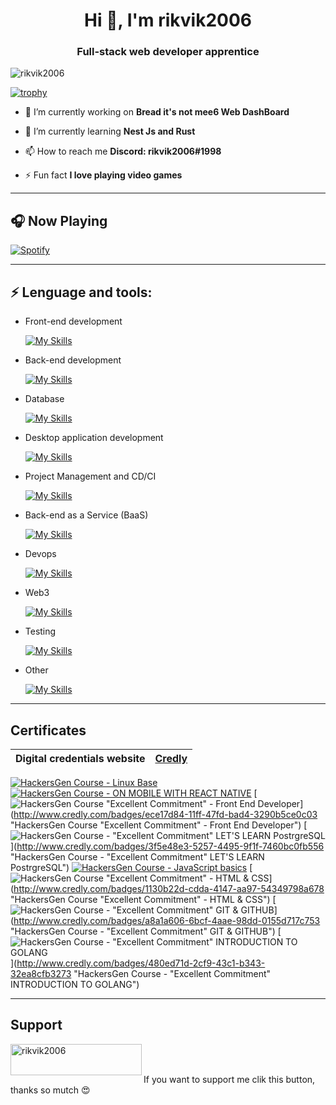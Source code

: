 <h1 align="center">Hi 👋, I'm rikvik2006</h1>
<h3 align="center">Full-stack web developer apprentice</h3>

<p align="left"> <img src="https://komarev.com/ghpvc/?username=rikvik2006&label=Profile%20views&color=0e75b6&style=flat-square" alt="rikvik2006" /> </p>

<!--<p align="left"> <a href="https://github.com/ryo-ma/github-profile-trophy"><img src="https://github-profile-trophy.vercel.app/?username=rikvik2006" alt="rikvik2006" /></a> </p>-->

[![trophy](https://github-profile-trophy.vercel.app/?username=rikvik2006&theme=onedark&title=Stars,Followers,Commit,Joined2020,Repositories)](https://github.com/ryo-ma/github-profile-trophy)


- 🔭 I’m currently working on **Bread it's not mee6 Web DashBoard**

- 🌱 I’m currently learning **Nest Js and Rust**

- 📫 How to reach me **Discord: rikvik2006#1998**

- ⚡ Fun fact **I love playing video games**

---

## 🎧 Now Playing
[![Spotify](https://novatorem-black-nu.vercel.app/api/spotify)](https://open.spotify.com/user/rikvik2006)

---

## ⚡ Lenguage and tools:

- Front-end development

  [![My Skills](https://skillicons.dev/icons?i=html,css,js,ts,react,nextjs,vue,bootstrap,sass&perline=3)](https://skillicons.dev)

- Back-end development

  [![My Skills](https://skillicons.dev/icons?i=nodejs,express,php,nestjs,rust,go&perline=3)](https://skillicons.dev)

- Database

  [![My Skills](https://skillicons.dev/icons?i=mongodb,mysql,prisma&perline=3)](https://skillicons.dev)
  
- Desktop application development

  [![My Skills](https://skillicons.dev/icons?i=dotnet,cs,java,rust,unity,unreal&perline=3)](https://skillicons.dev)
  
- Project Management and CD/CI

  [![My Skills](https://skillicons.dev/icons?i=github,git&perline=3)](https://skillicons.dev)
  
- Back-end as a Service (BaaS)

  [![My Skills](https://skillicons.dev/icons?i=firebase,heroku&perline=3)](https://skillicons.dev)
  
- Devops

  [![My Skills](https://skillicons.dev/icons?i=docker,gcp,bash&perline=3)](https://skillicons.dev)
  
- Web3
  
  [![My Skills](https://skillicons.dev/icons?i=solidity&perline=3)](https://skillicons.dev)
  
- Testing

  [![My Skills](https://skillicons.dev/icons?i=jest&perline=3)](https://skillicons.dev)
  
- Other

  [![My Skills](https://skillicons.dev/icons?i=python&perline=3)](https://skillicons.dev)

<hr>

## Certificates

| Digital credentials website | [Credly](https://www.credly.com/users/riccardo-bussano) |
|:---------------------------:|:-------------------------------------------------------:|


<!--START_SECTION:badges-->
[![HackersGen Course - Linux Base](https://images.credly.com/size/110x110/images/c110344a-69d6-4dce-b7fa-c4e28fc47ce2/image.png)](http://www.credly.com/badges/a932c8d5-7724-40b1-af20-675c04a84e2a "HackersGen Course - Linux Base")
[![HackersGen Course - ON MOBILE WITH REACT NATIVE](https://images.credly.com/size/110x110/images/0022dc4f-7584-4e3a-8ec3-bbb05be89a53/image.png)](http://www.credly.com/badges/52eb26e4-a2c3-4441-84a4-2453f825339e "HackersGen Course - ON MOBILE WITH REACT NATIVE")
[![HackersGen Course "Excellent Commitment" - Front End Developer](https://images.credly.com/size/110x110/images/40aec442-17e3-4c43-9ecc-1de233075660/image.png)](http://www.credly.com/badges/ece17d84-11ff-47fd-bad4-3290b5ce0c03 "HackersGen Course "Excellent Commitment" - Front End Developer")
[![HackersGen Course - "Excellent Commitment" LET'S LEARN PostrgreSQL](https://images.credly.com/size/110x110/images/f438ed0a-9803-4960-ba6d-b92e89dbe7d3/image.png)](http://www.credly.com/badges/3f5e48e3-5257-4495-9f1f-7460bc0fb556 "HackersGen Course - "Excellent Commitment" LET'S LEARN PostrgreSQL")
[![HackersGen Course - JavaScript basics](https://images.credly.com/size/110x110/images/3c490629-c8b5-46cd-abef-ff9e52d3e997/image.png)](http://www.credly.com/badges/7a332c47-3506-4d21-afa7-7301a2a8de96 "HackersGen Course - JavaScript basics")
[![HackersGen Course "Excellent Commitment" - HTML & CSS](https://images.credly.com/size/110x110/images/d1eecf81-d920-4d2f-a2a8-81f0ae869a03/image.png)](http://www.credly.com/badges/1130b22d-cdda-4147-aa97-54349798a678 "HackersGen Course "Excellent Commitment" - HTML & CSS")
[![HackersGen Course - "Excellent Commitment" GIT & GITHUB](https://images.credly.com/size/110x110/images/635fc46b-a3e0-4db8-ad86-f93ae2fb5d1f/image.png)](http://www.credly.com/badges/a8a1a606-6bcf-4aae-98dd-0155d717c753 "HackersGen Course - "Excellent Commitment" GIT & GITHUB")
[![HackersGen Course - "Excellent Commitment" INTRODUCTION TO GOLANG](https://images.credly.com/size/110x110/images/4c02ac2e-af85-4412-a7d5-141ec1c3c005/image.png)](http://www.credly.com/badges/480ed71d-2cf9-43c1-b343-32ea8cfb3273 "HackersGen Course - "Excellent Commitment" INTRODUCTION TO GOLANG")
<!--END_SECTION:badges-->

---

## Support

<span><a href="https://www.buymeacoffee.com/rikvik2006"> <img align="left" src="https://cdn.buymeacoffee.com/buttons/v2/default-yellow.png" height="50" width="210" alt="rikvik2006" /></a></span><br><br>

If you want to support me clik this button, thanks so mutch 😍
